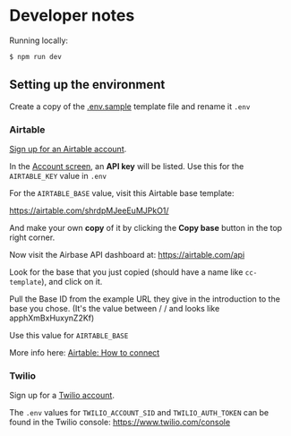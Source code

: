 # Developer notes

Running locally:

```sh
$ npm run dev
```


## Setting up the environment

Create a copy of the [.env.sample](.env.sample) template file and rename it `.env`


### Airtable

[Sign up for an Airtable account](https://airtable.com/signup). 

In the [Account screen](https://airtable.com/account), an **API key** will be listed. Use this for the `AIRTABLE_KEY` value in `.env`

For the `AIRTABLE_BASE` value, visit this Airtable base template:

https://airtable.com/shrdpMJeeEuMJPkO1/

And make your own **copy** of it by clicking the **Copy base** button in the top right corner.

Now visit the Airbase API dashboard at: https://airtable.com/api

Look for the base that you just copied (should have a name like `cc-template`), and click on it.

Pull the Base ID from the example URL they give in the introduction to the base you chose. (It's the value between / / and looks like apphXmBxHuxynZ2Kf)

Use this value for `AIRTABLE_BASE`

More info here: [Airtable: How to connect](http://help.grow.com/connecting-your-data/airtable/airtable-how-to-connect)

### Twilio

Sign up for a [Twilio account](https://www.twilio.com/try-twilio).

The `.env` values for `TWILIO_ACCOUNT_SID` and `TWILIO_AUTH_TOKEN` can be found in the Twilio console: https://www.twilio.com/console





